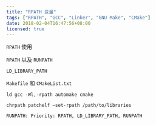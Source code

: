 ```yaml
---
title: "RPATH 变量"
tags: ["RPATH", "GCC", "Linker", "GNU Make", "CMake"]
date: 2018-02-04T16:47:56+08:00
licensed: true
---
```


`RPATH` 使用

`RPATH` 以及 `RUNPATH`

`LD_LIBRARY_PATH`

`Makefile` 和 `CMakeList.txt`

`ld gcc -Wl,-rpath automake cmake`

`chrpath patchelf –set-rpath /path/to/libraries`

`RUNPATH: Priority: RPATH, LD_LIBRARY_PATH, RUNPATH`
